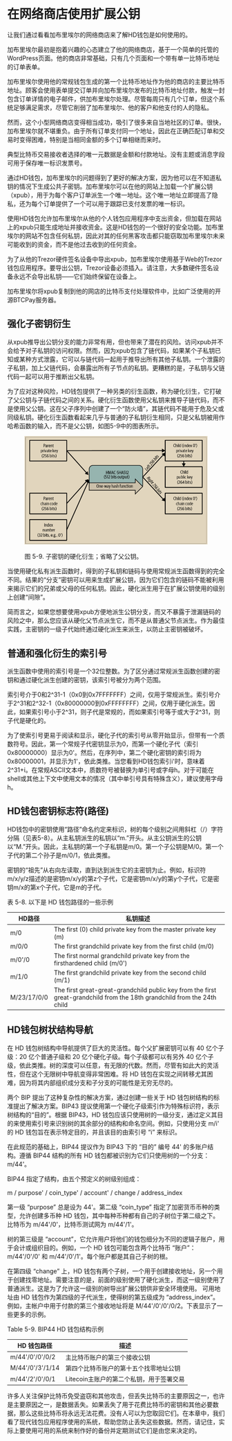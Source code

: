 # 在网络商店使用扩展公钥

让我们通过看看加布里埃尔的网络商店来了解HD钱包是如何使用的。

加布里埃尔最初是抱着兴趣的心态建立了他的网络商店，基于一个简单的托管的WordPress页面。他的商店非常基础，只有几个页面和一个带有单一比特币地址的订单表单。

加布里埃尔使用他的常规钱包生成的第一个比特币地址作为他的商店的主要比特币地址。顾客会使用表单提交订单并向加布里埃尔发布的比特币地址付款，触发一封包含订单详情的电子邮件，供加布里埃尔处理。尽管每周只有几个订单，但这个系统足够满足需求，尽管它削弱了加布里埃尔、他的客户和他支付的人的隐私。

然而，这个小型网络商店变得相当成功，吸引了很多来自当地社区的订单。很快，加布里埃尔就不堪重负。由于所有订单支付同一个地址，因此在正确匹配订单和交易时变得困难，特别是当相同金额的多个订单相继而来时。

典型比特币交易接收者选择的唯一元数据是金额和付款地址。没有主题或消息字段可用于保存唯一标识发票号。

通过HD钱包，加布里埃尔的问题得到了更好的解决方案，因为他可以在不知道私钥的情况下生成公共子密钥。加布里埃尔可以在他的网站上加载一个扩展公钥（xpub），用于为每个客户订单派生一个唯一地址。这个唯一地址立即提高了隐私，还为每个订单提供了一个可以用于跟踪已支付发票的唯一标识。

使用HD钱包允许加布里埃尔从他的个人钱包应用程序中支出资金，但加载在网站上的xpub只能生成地址并接收资金。这是HD钱包的一个很好的安全功能。加布里埃尔的网站不包含任何私钥，因此对其的任何黑客攻击都只能窃取加布里埃尔未来可能收到的资金，而不是他过去收到的任何资金。

为了从他的Trezor硬件签名设备中导出xpub，加布里埃尔使用基于Web的Trezor钱包应用程序。要导出公钥，Trezor设备必须插入。请注意，大多数硬件签名设备永远不会导出私钥——它们始终保留在设备上。

加布里埃尔将xpub复制到他的网店的比特币支付处理软件中，比如广泛使用的开源BTCPay服务器。

## 强化子密钥衍生

从xpub推导出公钥分支的能力非常有用，但也带来了潜在的风险。访问xpub并不会给予对子私钥的访问权限。然而，因为xpub包含了链代码，如果某个子私钥已知或某种方式泄露，它可以与链代码一起用于推导出所有其他子私钥。一个泄露的子私钥，加上父链代码，会暴露出所有子节点的私钥。更糟糕的是，子私钥与父链代码一起可以用于推断出父私钥。

为了应对这种风险，HD钱包提供了一种另类的衍生函数，称为硬化衍生，它打破了父公钥与子链代码之间的关系。硬化衍生函数使用父私钥来推导子链代码，而不是使用父公钥。这在父子序列中创建了一个“防火墙”，其链代码不能用于危及父或同级私钥。硬化衍生函数看起来几乎与普通的子私钥衍生相同，只是父私钥被用作哈希函数的输入，而不是父公钥，如图5-9中的图表所示。

<figure><img src="../../.gitbook/assets/5.9.png" alt=""><figcaption><p>图 5-9.  子密钥的硬化衍生；省略了父公钥。</p></figcaption></figure>

当使用硬化私有派生函数时，得到的子私钥和链码与使用常规派生函数得到的完全不同。结果的“分支”密钥可以用来生成扩展公钥，因为它们包含的链码不能被利用来揭示它们的兄弟或父母的任何私钥。因此，硬化派生用于在扩展公钥使用的级别上创建“间隙”。&#x20;

简而言之，如果您想要使用xpub方便地派生公钥分支，而又不暴露于泄漏链码的风险之中，那么您应该从硬化父节点派生它，而不是从普通父节点派生。作为最佳实践，主密钥的一级子代始终通过硬化派生来派生，以防止主密钥被破坏。

## 普通和强化衍生的索引号

 派生函数中使用的索引号是一个32位整数。为了区分通过常规派生函数创建的密钥和通过硬化派生创建的密钥，该索引号被分为两个范围。

索引号介于0和2^31-1（0x0到0x7FFFFFFF）之间，仅用于常规派生。索引号介于2^31和2^32-1（0x80000000到0xFFFFFFFF）之间，仅用于硬化派生。因此，如果索引号小于2^31，则子代是常规的，而如果索引号等于或大于2^31，则子代是硬化的。

为了使索引号更易于阅读和显示，硬化子代的索引号从零开始显示，但带有一个质数符号。因此，第一个常规子代密钥显示为0，而第一个硬化子代（索引0x80000000）显示为0'。然后，在序列中，第二个硬化密钥的索引将为0x80000001，并显示为1'，依此类推。当您看到HD钱包索引i'时，意味着2^31+i。在常规ASCII文本中，质数符号被替换为单引号或字母h。对于可能在shell或其他上下文中使用文本的情况（其中单引号具有特殊含义），建议使用字母h。

## HD钱包密钥标志符(路径)

 HD钱包中的密钥使用“路径”命名约定来标识，树的每个级别之间用斜杠（/）字符分隔（见表5-8）。从主私钥派生的私钥以“m.”开头。从主公钥派生的公钥以“M.”开头。因此，主私钥的第一个子私钥是m/0。第一个子公钥是M/0。第一个子代的第二个孙子是m/0/1，依此类推。

密钥的“祖先”从右向左读取，直到达到派生它的主密钥为止。例如，标识符m/x/y/z描述的是密钥m/x/y的第z个子代，它是密钥m/x/y的第y个子代，它是密钥m/x的第x个子代，它是m的子代。

表 5-8. 以下是 HD 钱包路径的一些示例

| HD路径        | 私钥描述                                                                                                                     |
| ----------- | ------------------------------------------------------------------------------------------------------------------------ |
| m/0         | The first (0) child private key from the master private key (m)                                                          |
| m/0/0       | The first grandchild private key from the first child (m/0)                                                              |
|  m/0'/0     | The first normal grandchild private key from the firsthardened child (m/0')                                              |
| m/1/0       | The first grandchild private key from the second child (m/1)                                                             |
| M/23/17/0/0 | The first great-great-grandchild public key from the first great-grandchild from the 18th grandchild from the 24th child |

## HD钱包树状结构导航

在 HD 钱包树结构中导航提供了巨大的灵活性。每个父扩展密钥可以有 40 亿个子级：20 亿个普通子级和 20 亿个硬化子级。每个子级都可以有另外 40 亿个子级，依此类推。树的深度可以任意，有无限的代数。然而，尽管有如此大的灵活性，但在这个无限树中导航变得非常困难。将 HD 钱包在实现之间转移尤其困难，因为将其内部组织成分支和子分支的可能性是无穷无尽的。

&#x20;两个 BIP 提出了这种复杂性的解决方案，通过创建一些关于 HD 钱包树结构的标准提出了解决方案。BIP43 提议使用第一个硬化子级索引作为特殊标识符，表示树结构的“目的”。根据 BIP43，HD 钱包应该只使用树的一级分支，通过定义其目的来使用索引号来识别树的其余部分的结构和命名空间。例如，只使用分支 m/i' 的 HD 钱包旨在表示特定目的，并且该目的由索引号 “i” 来标识。

在此规范的基础上，BIP44 提议作为 BIP43 下的 “目的” 编号 44' 的多账户结构。遵循 BIP44 结构的所有 HD 钱包都被识别为它们只使用树的一个分支：m/44'。&#x20;

BIP44 指定了结构，由五个预定义的树级别组成：

m / purpose' / coin\_type' / account' / change / address\_index

第一级 “purpose” 总是设为 44'。第二级 “coin\_type” 指定了加密货币币种的类型，允许创建多币种 HD 钱包，其中每种币种都有自己的子树位于第二级之下。比特币为 m/44'/0'，比特币测试网为 m/44'/1'。&#x20;

树的第三级是 “account”，它允许用户将他们的钱包细分为不同的逻辑子账户，用于会计或组织目的。例如，一个 HD 钱包可能包含两个比特币 “账户”：m/44'/0'/0' 和 m/44'/0'/1'。每个账户都是其自己子树的根。

 在第四级 “change” 上，HD 钱包有两个子树，一个用于创建接收地址，另一个用于创建找零地址。需要注意的是，前面的级别使用了硬化派生，而这一级别使用了普通派生。这是为了允许这一级别的树导出扩展公钥供非安全环境使用。 可用地址由 HD 钱包作为第四级的子代派生，使得树的第五级成为 “address\_index”。例如，主帐户中用于付款的第三个接收地址将是 M/44'/0'/0'/0/2。下表显示了一些更多的示例。

Table 5-9. BIP44 HD 钱包结构示例

| HD 钱包路径          | 描述                       |
| ---------------- | ------------------------ |
| m/44'/0'/0'/0/2  | 主比特币账户的第三个接收公钥           |
| M/44'/0'/3'/1/14 | 第四个比特币账户的第十五个找零地址公钥      |
| m/44'/2'/0'/0/1  | Litecoin主账户的第二个私钥，用于签署交易 |

 许多人关注保护比特币免受盗窃和其他攻击，但丢失比特币的主要原因之一，也许是主要原因之一，是数据丢失。如果丢失了用于花费比特币的密钥和其他必要数据，那么这些比特币将永远无法花费。没有人可以为您取回它们。在本章中，我们看了现代钱包应用程序使用的系统，帮助您防止丢失这些数据。然而，请记住，实际上要使用可用的系统来制作好的备份并定期测试它们是由您来决定的。
